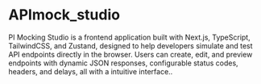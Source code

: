 # APImock_studio
PI Mocking Studio is a frontend application built with Next.js, TypeScript, TailwindCSS, and Zustand, designed to help developers simulate and test API endpoints directly in the browser. Users can create, edit, and preview endpoints with dynamic JSON responses, configurable status codes, headers, and delays, all with a intuitive interface..
